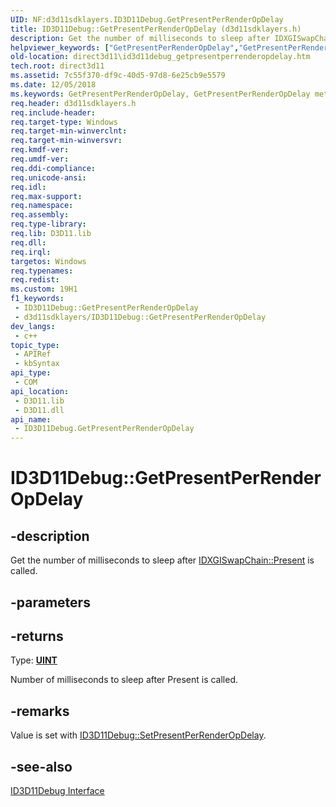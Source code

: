 ```yaml
---
UID: NF:d3d11sdklayers.ID3D11Debug.GetPresentPerRenderOpDelay
title: ID3D11Debug::GetPresentPerRenderOpDelay (d3d11sdklayers.h)
description: Get the number of milliseconds to sleep after IDXGISwapChain::Present is called.
helpviewer_keywords: ["GetPresentPerRenderOpDelay","GetPresentPerRenderOpDelay method [Direct3D 11]","GetPresentPerRenderOpDelay method [Direct3D 11]","ID3D11Debug interface","ID3D11Debug interface [Direct3D 11]","GetPresentPerRenderOpDelay method","ID3D11Debug.GetPresentPerRenderOpDelay","ID3D11Debug::GetPresentPerRenderOpDelay","d3d11sdklayers/ID3D11Debug::GetPresentPerRenderOpDelay","d80fb328-cbcf-b755-35cd-3ac7f39aeff8","direct3d11.id3d11debug_getpresentperrenderopdelay"]
old-location: direct3d11\id3d11debug_getpresentperrenderopdelay.htm
tech.root: direct3d11
ms.assetid: 7c55f370-df9c-40d5-97d8-6e25cb9e5579
ms.date: 12/05/2018
ms.keywords: GetPresentPerRenderOpDelay, GetPresentPerRenderOpDelay method [Direct3D 11], GetPresentPerRenderOpDelay method [Direct3D 11],ID3D11Debug interface, ID3D11Debug interface [Direct3D 11],GetPresentPerRenderOpDelay method, ID3D11Debug.GetPresentPerRenderOpDelay, ID3D11Debug::GetPresentPerRenderOpDelay, d3d11sdklayers/ID3D11Debug::GetPresentPerRenderOpDelay, d80fb328-cbcf-b755-35cd-3ac7f39aeff8, direct3d11.id3d11debug_getpresentperrenderopdelay
req.header: d3d11sdklayers.h
req.include-header: 
req.target-type: Windows
req.target-min-winverclnt: 
req.target-min-winversvr: 
req.kmdf-ver: 
req.umdf-ver: 
req.ddi-compliance: 
req.unicode-ansi: 
req.idl: 
req.max-support: 
req.namespace: 
req.assembly: 
req.type-library: 
req.lib: D3D11.lib
req.dll: 
req.irql: 
targetos: Windows
req.typenames: 
req.redist: 
ms.custom: 19H1
f1_keywords:
 - ID3D11Debug::GetPresentPerRenderOpDelay
 - d3d11sdklayers/ID3D11Debug::GetPresentPerRenderOpDelay
dev_langs:
 - c++
topic_type:
 - APIRef
 - kbSyntax
api_type:
 - COM
api_location:
 - D3D11.lib
 - D3D11.dll
api_name:
 - ID3D11Debug.GetPresentPerRenderOpDelay
---
```


# ID3D11Debug::GetPresentPerRenderOpDelay


## -description

Get the number of milliseconds to sleep after <a href="/windows/desktop/api/dxgi/nf-dxgi-idxgiswapchain-present">IDXGISwapChain::Present</a> is called.

## -parameters

## -returns

Type: <b><a href="/windows/desktop/WinProg/windows-data-types">UINT</a></b>

Number of milliseconds to sleep after Present is called.

## -remarks

Value is set with <a href="/windows/desktop/api/d3d11sdklayers/nf-d3d11sdklayers-id3d11debug-setpresentperrenderopdelay">ID3D11Debug::SetPresentPerRenderOpDelay</a>.

## -see-also

<a href="/windows/desktop/api/d3d11sdklayers/nn-d3d11sdklayers-id3d11debug">ID3D11Debug Interface</a>